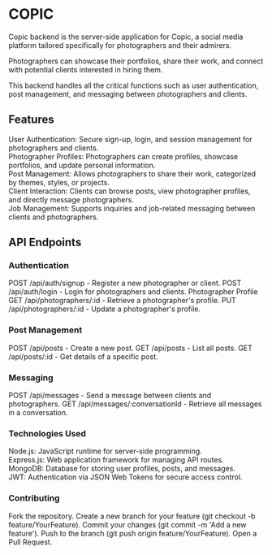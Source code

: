 <h1>COPIC</h1>
<p>Copic backend is the server-side application for Copic, a social media platform tailored specifically for photographers and their admirers.</p>
<p>Photographers can showcase their portfolios, share their work, and connect with potential clients interested in hiring them. </p>
<p>This backend handles all the critical functions such as user authentication, post management, and messaging between photographers and clients.</p>

<h2>Features</h2>
User Authentication: Secure sign-up, login, and session management for photographers and clients.
<br>
Photographer Profiles: Photographers can create profiles, showcase portfolios, and update personal information.
<br>
Post Management: Allows photographers to share their work, categorized by themes, styles, or projects.
<br>
Client Interaction: Clients can browse posts, view photographer profiles, and directly message photographers.
<br>
Job Management: Supports inquiries and job-related messaging between clients and photographers.
<br>


<h2>API Endpoints</h2>
<h3>Authentication</h3>
POST /api/auth/signup - Register a new photographer or client.
POST /api/auth/login - Login for photographers and clients.
Photographer Profile
GET /api/photographers/:id - Retrieve a photographer's profile.
PUT /api/photographers/:id - Update a photographer's profile.
<h3>Post Management</h3> 
POST /api/posts - Create a new post.
GET /api/posts - List all posts.
GET /api/posts/:id - Get details of a specific post.
<h3>Messaging</h3>
POST /api/messages - Send a message between clients and photographers.
GET /api/messages/:conversationId - Retrieve all messages in a conversation.
<h3>Technologies Used</h3> 
Node.js: JavaScript runtime for server-side programming.
<br>
Express.js: Web application framework for managing API routes.
<br>
MongoDB: Database for storing user profiles, posts, and messages.
<br>
JWT: Authentication via JSON Web Tokens for secure access control.
<br>
<h3>Contributing</h3>
Fork the repository.
Create a new branch for your feature (git checkout -b feature/YourFeature).
Commit your changes (git commit -m 'Add a new feature').
Push to the branch (git push origin feature/YourFeature).
Open a Pull Request.
